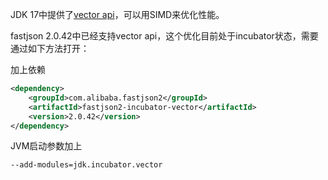 JDK 17中提供了[vector api](https://openjdk.org/jeps/426)，可以用SIMD来优化性能。

fastjson 2.0.42中已经支持vector api，这个优化目前处于incubator状态，需要通过如下方法打开：

加上依赖
```xml
<dependency>
    <groupId>com.alibaba.fastjson2</groupId>
    <artifactId>fastjson2-incubator-vector</artifactId>
    <version>2.0.42</version>
</dependency>
```

JVM启动参数加上
```shell
--add-modules=jdk.incubator.vector
```
